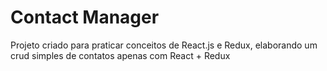 # Contact Manager

Projeto criado para praticar conceitos de React.js e Redux, elaborando um crud simples de contatos apenas com React + Redux

